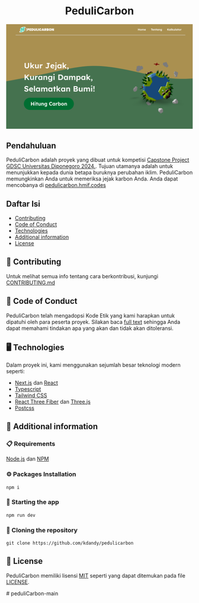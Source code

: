 <div align="center">
  <h1><b>PeduliCarbon</b></h1>
</div>

![Alt Website preview][image-preview]

## Pendahuluan

PeduliCarbon adalah proyek yang dibuat untuk kompetisi [Capstone Project GDSC Universitas Diponegoro 2024.][capstone]. Tujuan utamanya adalah untuk menunjukkan kepada dunia betapa buruknya perubahan iklim. PeduliCarbon memungkinkan Anda untuk memeriksa jejak karbon Anda. Anda dapat mencobanya di [pedulicarbon.hmif.codes][pedulicarbon-link]

## Daftar Isi

- [Contributing](#-contributing)
- [Code of Conduct](#-code-of-conduct)
- [Technologies](#-technologies)
- [Additional information](#-additional-information)
- [License](#-license)

## 👏 Contributing 

Untuk melihat semua info tentang cara berkontribusi, kunjungi [CONTRIBUTING.md][contributing]

## 💖 Code of Conduct          

PeduliCarbon telah mengadopsi Kode Etik yang kami harapkan untuk dipatuhi oleh para peserta proyek. Silakan baca [full text][code-of-conduct] sehingga Anda dapat memahami tindakan apa yang akan dan tidak akan ditoleransi.

## 🖥️ Technologies

Dalam proyek ini, kami menggunakan sejumlah besar teknologi modern seperti:

- [Next.js][nextjs] dan [React][react]
- [Typescript][typescript]
- [Tailwind CSS][tailwind]
- [React Three Fiber][react-three-fiber] dan [Three.js][threejs]
- [Postcss][postcss]

## 📖 Additional information

### 📋 Requirements

[Node.js][node] dan [NPM][npm]

### ⚙️ Packages Installation

```shell
npm i
```

### 🚀 Starting the app 

```shell
npm run dev
```

### 🔗 Cloning the repository

```shell
git clone https://github.com/kdandy/pedulicarbon
```

## 📄 License 

PeduliCarbon memiliki lisensi [MIT][mit] seperti yang dapat ditemukan pada file [LICENSE][license].


[mit]: https://opensource.org/license/mit/
[license]: https://github.com/kdandy/pedulicarbon/blob/master/LICENSE
[node]: https://nodejs.org/en
[npm]: https://www.npmjs.com/
[postcss]: https://postcss.org/
[react-three-fiber]: https://docs.pmnd.rs/react-three-fiber/getting-started/introduction
[contributing]: https://github.com/kdandy/pedulicarbon/blob/master/CONTRIBUTING.md
[capstone]: https://www.instagram.com/p/C6BnZSBSuys/?igsh=dW1wMm1hd2xvMDB5
[image-preview]: https://github.com/kdandy/pedulicarbon/blob/master/public/preview.png
[pedulicarbon-link]: https://pedulicarbon.hmif.codes
[nextjs]: https://nextjs.org/
[react]: https://react.dev/
[typescript]: https://www.typescriptlang.org/
[tailwind]: https://tailwindcss.com
[threejs]: https://threejs.org/
[code-of-conduct]: https://github.com/kdandy/pedulicarbon/blob/master/CODE_OF_CONDUCT.md
#   p e d u l i C a r b o n - m a i n 
 
 